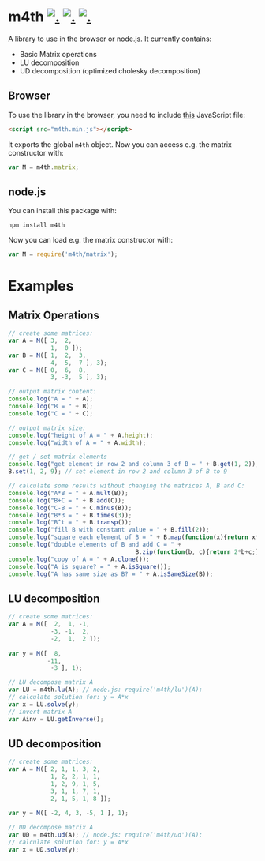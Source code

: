 m4th [![.](https://badge.fury.io/js/m4th.png)](http://badge.fury.io/js/m4th) [![.](https://travis-ci.org/hhelwich/m4th.png?branch=master)](https://travis-ci.org/hhelwich/m4th) [![.](https://coveralls.io/repos/hhelwich/m4th/badge.png)](https://coveralls.io/r/hhelwich/m4th)
====

A library to use in the browser or node.js. It currently contains:

* Basic Matrix operations
* LU decomposition
* UD decomposition (optimized cholesky decomposition)

Browser
-------

To use the library in the browser, you need to include [this](https://raw.github.com/hhelwich/m4th/master/m4th.min.js) JavaScript file:

```html
<script src="m4th.min.js"></script>
```

It exports the global `m4th` object. Now you can access e.g. the matrix constructor with:

```javascript
var M = m4th.matrix;
```

node.js
-------

You can install this package with:

```
npm install m4th
```

Now you can load e.g. the matrix constructor with:

```javascript
var M = require('m4th/matrix');
```

Examples
========

Matrix Operations
-----------------

```javascript
// create some matrices:
var A = M([ 3,  2,
            1,  0 ]);
var B = M([ 1,  2,  3,
            4,  5,  7 ], 3);
var C = M([ 0,  6,  8,
            3, -3,  5 ], 3);

// output matrix content:
console.log("A = " + A);
console.log("B = " + B);
console.log("C = " + C);

// output matrix size:
console.log("height of A = " + A.height);
console.log("width of A = " + A.width);

// get / set matrix elements
console.log("get element in row 2 and column 3 of B = " + B.get(1, 2));
B.set(1, 2, 9); // set element in row 2 and column 3 of B to 9

// calculate some results without changing the matrices A, B and C:
console.log("A*B = " + A.mult(B));
console.log("B+C = " + B.add(C));
console.log("C-B = " + C.minus(B));
console.log("B*3 = " + B.times(3));
console.log("B^t = " + B.transp());
console.log("fill B with constant value = " + B.fill(2));
console.log("square each element of B = " + B.map(function(x){return x*x;}));
console.log("double elements of B and add C = " + 
                                    B.zip(function(b, c){return 2*b+c;}, C));
console.log("copy of A = " + A.clone());
console.log("A is square? = " + A.isSquare());
console.log("A has same size as B? = " + A.isSameSize(B));
```



LU decomposition
----------------

```javascript
// create some matrices:
var A = M([  2,  1, -1,
            -3, -1,  2,
            -2,  1,  2 ]);
           
var y = M([  8, 
           -11, 
            -3 ], 1);

// LU decompose matrix A          
var LU = m4th.lu(A); // node.js: require('m4th/lu')(A);
// calculate solution for: y = A*x
var x = LU.solve(y);
// invert matrix A
var Ainv = LU.getInverse();
```


UD decomposition
----------------

```javascript
// create some matrices:
var A = M([ 2, 1, 1, 3, 2, 
            1, 2, 2, 1, 1, 
            1, 2, 9, 1, 5,
            3, 1, 1, 7, 1,
            2, 1, 5, 1, 8 ]);
           
var y = M([ -2, 4, 3, -5, 1 ], 1);

// UD decompose matrix A          
var UD = m4th.ud(A); // node.js: require('m4th/ud')(A);
// calculate solution for: y = A*x
var x = UD.solve(y);
```
